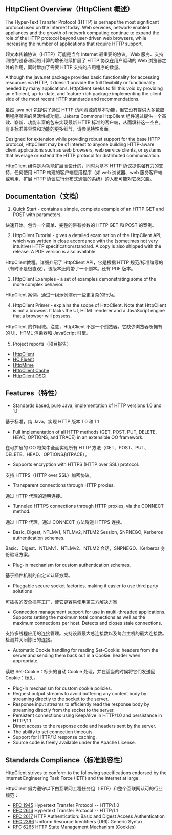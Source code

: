 ## HttpClient Overview（HttpClient 概述）

The Hyper-Text Transfer Protocol (HTTP) is perhaps the most significant protocol used on the Internet today. Web services, network-enabled appliances and the growth of network computing continue to expand the role of the HTTP protocol beyond user-driven web browsers, while increasing the number of applications that require HTTP support.

超文本传输协议（HTTP）可能是当今 Internet 最重要的协议。Web 服务、支持网络的设备和网络计算的增长继续扩展了 HTTP 协议在用户驱动的 Web 浏览器之外的作用，同时增加了需要 HTTP 支持的应用程序的数量。

Although the java.net package provides basic functionality for accessing resources via HTTP, it doesn't provide the full flexibility or functionality needed by many applications. HttpClient seeks to fill this void by providing an efficient, up-to-date, and feature-rich package implementing the client side of the most recent HTTP standards and recommendations.

虽然 java.net 包提供了通过 HTTP 访问资源的基本功能，但它没有提供大多数应用程序所需的灵活性或功能。Jakarta Commons HttpClient 组件通过提供一个高效、崭新、功能丰富的包来实现最新 HTTP 标准的客户端，从而填补这一空白。有关标准兼容性和功能的更多细节，请参见特性页面。

Designed for extension while providing robust support for the base HTTP protocol, HttpClient may be of interest to anyone building HTTP-aware client applications such as web browsers, web service clients, or systems that leverage or extend the HTTP protocol for distributed communication.

HttpClient 组件是为功能扩展而设计的，同时为基本 HTTP 协议提供强有力的支持，任何使用 HTTP 构建的客户端应用程序（如 web 浏览器、web 服务客户端或利用、扩展 HTTP 协议进行分布式通信的系统）的人都可能对它感兴趣。

## Documentation（文档）

1. Quick Start - contains a simple, complete example of an HTTP GET and POST with parameters.

快速开始。包含一个简单、完整的带有参数的 HTTP GET 和 POST 的案例。

2. HttpClient Tutorial - gives a detailed examination of the HttpClient API, which was written in close accordance with the (sometimes not very intuitive) HTTP specification/standard. A copy is also shipped with the release. A PDF version is also available.

HttpClient教程。详细介绍了 HttpClient API，它是根据 HTTP 规范/标准编写的（有时不是很直观）。该版本还附带了一个副本。还有 PDF 版本。

3. HttpClient Examples - a set of examples demonstrating some of the more complex behavior.

HttpClient 案例。通过一组示例演示一些更复杂的行为。

4. HttpClient Primer - explains the scope of HttpClient. Note that HttpClient is not a browser. It lacks the UI, HTML renderer and a JavaScript engine that a browser will possess.

HttpClient 的作用域。注意，HttpClient 不是一个浏览器。它缺少浏览器所拥有的 UI、HTML 渲染器和 JavaScript 引擎。

5. Project reports（项目报告）

- [HttpClient]()
- [HC Fluent]()
- [HttpMime]()
- [HttpClient Cache]()
- [HttpClient OSGi]()

## Features（特性）

- Standards based, pure Java, implementation of HTTP versions 1.0 and 1.1

基于标准，纯 Java，实现 HTTP 版本 1.0 和 1.1

- Full implementation of all HTTP methods (GET, POST, PUT, DELETE, HEAD, OPTIONS, and TRACE) in an extensible OO framework.

在可扩展的 OO 框架中全面实现所有 HTTP 方法（GET、POST、PUT、DELETE、HEAD、OPTIONS和TRACE）。

- Supports encryption with HTTPS (HTTP over SSL) protocol.

支持 HTTPS（HTTP over SSL）加密协议。

- Transparent connections through HTTP proxies.

通过 HTTP 代理的透明连接。

- Tunneled HTTPS connections through HTTP proxies, via the CONNECT method.

通过 HTTP 代理，通过 CONNECT 方法隧道 HTTPS 连接。

- Basic, Digest, NTLMv1, NTLMv2, NTLM2 Session, SNPNEGO, Kerberos authentication schemes.

Basic、Digest、NTLMv1、NTLMv2、NTLM2 会话，SNPNEGO、Kerberos 身份验证方案。

- Plug-in mechanism for custom authentication schemes.

基于插件机制的自定义认证方案。

- Pluggable secure socket factories, making it easier to use third party solutions

可插拔的安全插座工厂，使它更容易使用第三方解决方案

- Connection management support for use in multi-threaded applications. Supports setting the maximum total connections as well as the maximum connections per host. Detects and closes stale connections.

支持多线程应用的连接管理。支持设置最大总连接数以及每台主机的最大连接数。检测并关闭陈旧的连接。

- Automatic Cookie handling for reading Set-Cookie: headers from the server and sending them back out in a Cookie: header when appropriate.

读取 Set-Cookie：标头的自动 Cookie 处理，并在适当的时候将它们发送回Cookie：标头。

- Plug-in mechanism for custom cookie policies.
- Request output streams to avoid buffering any content body by streaming directly to the socket to the server.
- Response input streams to efficiently read the response body by streaming directly from the socket to the server.
- Persistent connections using KeepAlive in HTTP/1.0 and persistance in HTTP/1.1
- Direct access to the response code and headers sent by the server.
- The ability to set connection timeouts.
- Support for HTTP/1.1 response caching.
- Source code is freely available under the Apache License.

## Standards Compliance（标准兼容性）

HttpClient strives to conform to the following specifications endorsed by the Internet Engineering Task Force (IETF) and the internet at large:

HttpClient 努力遵守以下由互联网工程任务组（IETF）和整个互联网认可的行业规范：

- [RFC 1945](http://tools.ietf.org/html/rfc1945) Hypertext Transfer Protocol -- HTTP/1.0
- [RFC 2616](http://tools.ietf.org/html/rfc2616) Hypertext Transfer Protocol -- HTTP/1.1
- [RFC 2617](http://tools.ietf.org/html/rfc2617) HTTP Authentication: Basic and Digest Access Authentication
- [RFC 2396](http://tools.ietf.org/html/rfc2396) Uniform Resource Identifiers (URI): Generic Syntax
- [RFC 6265](http://tools.ietf.org/html/rfc6265) HTTP State Management Mechanism (Cookies)
